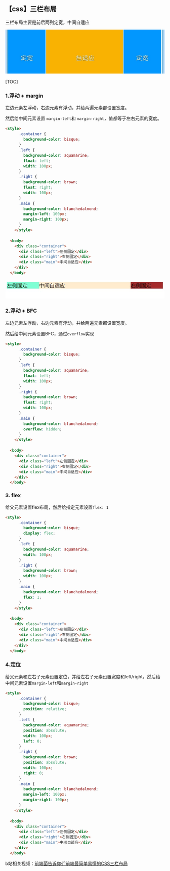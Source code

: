 ## 【css】三栏布局

三栏布局主要是前后两列定宽，中间自适应

![](./三栏布局/1.jpg)

[TOC]





### 1.浮动 + margin

左边元素左浮动，右边元素有浮动，并给两遍元素都设置宽度。

然后给中间元素设置 `margin-left`和 `margin-right`，值都等于左右元素的宽度。

```html
<style>
      .container {
        background-color: bisque;
      }
      .left {
        background-color: aquamarine;
        float: left;
        width: 100px;
      }
      .right {
        background-color: brown;
        float: right;
        width: 100px;
      }
      .main {
        background-color: blanchedalmond;
        margin-left: 100px;
        margin-right: 100px;
      }
    </style>

  <body>
    <div class="container">
      <div class="left">左侧固定</div>
      <div class="right">右侧固定</div>
      <div class="main">中间自适应</div>
    </div>
  </body>
```

![](./三栏布局/2.jpg)



### 2.浮动 + BFC

左边元素左浮动，右边元素有浮动，并给两遍元素都设置宽度。

然后给中间元素设置BFC，通过`overflow`实现

```html
<style>
      .container {
        background-color: bisque;
      }
      .left {
        background-color: aquamarine;
        float: left;
        width: 100px;
      }
      .right {
        background-color: brown;
        float: right;
        width: 100px;
      }
      .main {
        background-color: blanchedalmond;
        overflow: hidden;
      }
    </style>

  <body>
    <div class="container">
      <div class="left">左侧固定</div>
      <div class="right">右侧固定</div>
      <div class="main">中间自适应</div>
    </div>
  </body>
```



### 3. flex 

给父元素设置flex布局，然后给指定元素设置`flex: 1`

```html
<style>
      .container {
        background-color: bisque;
        display: flex;
      }
      .left {
        background-color: aquamarine;
        width: 100px;
      }
      .right {
        background-color: brown;
        width: 100px;
      }
      .main {
        background-color: blanchedalmond;
        flex: 1;
      }
    </style>

  <body>
    <div class="container">
      <div class="left">左侧固定</div>
      <div class="right">右侧固定</div>
      <div class="main">中间自适应</div>
    </div>
  </body>
```



### 4.定位

给父元素和左右子元素设置定位，并给左右子元素设置宽度和left/right，然后给中间元素设置`margin-left`和`margin-right`

```html
<style>
      .container {
        background-color: bisque;
        position: relative;
      }
      .left {
        background-color: aquamarine;
        position: absolute;
        width: 100px;
        left: 0;
      }
      .right {
        background-color: brown;
        position: absolute;
        width: 100px;
        right: 0;
      }
      .main {
        background-color: blanchedalmond;
        margin-left: 100px;
        margin-right: 100px;
      }
    </style>

  <body>
    <div class="container">
      <div class="left">左侧固定</div>
      <div class="right">右侧固定</div>
      <div class="main">中间自适应</div>
    </div>
  </body>
```



b站相关视频：[前端菌告诉你们前端最简单易懂的CSS三栏布局](https://www.bilibili.com/video/BV1iF41147Vq?from=search&seid=12524588234504428871&spm_id_from=333.337.0.0)